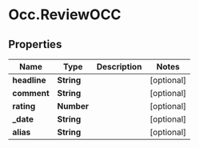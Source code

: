 # Occ.ReviewOCC

## Properties
Name | Type | Description | Notes
------------ | ------------- | ------------- | -------------
**headline** | **String** |  | [optional] 
**comment** | **String** |  | [optional] 
**rating** | **Number** |  | [optional] 
**_date** | **String** |  | [optional] 
**alias** | **String** |  | [optional] 


